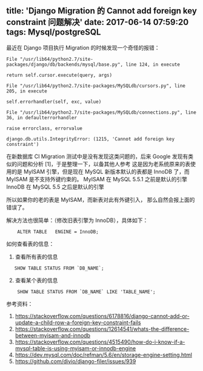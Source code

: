 title: 'Django Migration 的 Cannot add foreign key constraint 问题解决'
date: 2017-06-14 07:59:20
tags: Mysql/postgreSQL
---

最近在 Django 项目执行 Migration 的时候发现一个奇怪的报错：

```
File "/usr/lib64/python2.7/site-packages/django/db/backends/mysql/base.py", line 124, in execute

return self.cursor.execute(query, args)

File "/usr/lib64/python2.7/site-packages/MySQLdb/cursors.py", line 205, in execute

self.errorhandler(self, exc, value)

File "/usr/lib64/python2.7/site-packages/MySQLdb/connections.py", line 36, in defaulterrorhandler

raise errorclass, errorvalue

django.db.utils.IntegrityError: (1215, 'Cannot add foreign key constraint')
```

在新数据库 CI Migration 测试中是没有发现这类问题的，后来 Google 发现有类似的问题和分析 [1]，于是整理一下，以备其他人参考
这是因为老系统原来的表使用的是 MyISAM 引擎，但是现在 MySQL 新版本默认的表都是 InnoDB 了，而 MyISAM 是不支持外键约束的。
MyISAM  在 MySQL 5.5.1 之前是默认的引擎
InnoDB   在 MySQL 5.5 之后是默认的引擎

所以如果你的老的表是 MyISAM，而新表对此有外键引入， 那么自然会报上面的错误了。

解决方法也很简单：（修改旧表引擎为 InnoDB），具体如下：

```
    ALTER TABLE   ENGINE = InnoDB;
```

如何查看表的信息：

1. 查看所有表的信息

```
   SHOW TABLE STATUS FROM `DB_NAME`;
```

2. 查看某个表的信息

```
    SHOW TABLE STATUS FROM `DB_NAME` LIKE 'TABLE_NAME';
```

参考资料：

1. https://stackoverflow.com/questions/6178816/django-cannot-add-or-update-a-child-row-a-foreign-key-constraint-fails
2. https://stackoverflow.com/questions/12614541/whats-the-difference-between-myisam-and-innodb
3. https://stackoverflow.com/questions/4515490/how-do-i-know-if-a-mysql-table-is-using-myisam-or-innodb-engine
4. https://dev.mysql.com/doc/refman/5.6/en/storage-engine-setting.html
5. https://github.com/divio/django-filer/issues/939

